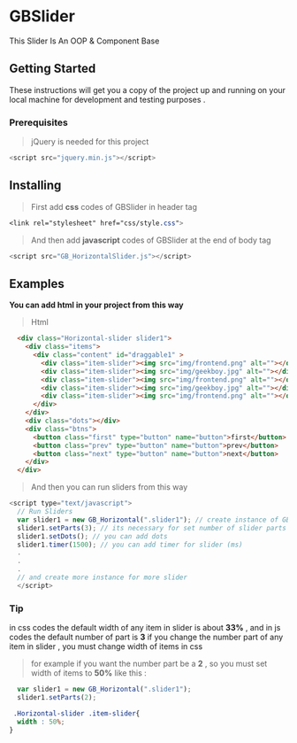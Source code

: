 # GBSlider
This Slider Is An OOP &amp; Component Base 
## Getting Started
These instructions will get you a copy of the project up and running on your local machine for development and testing purposes .
### Prerequisites
> jQuery is needed for this project
```javascript
<script src="jquery.min.js"></script>
```
## Installing
> First add **css** codes of GBSlider in header tag
```css
<link rel="stylesheet" href="css/style.css">
```
> And then add **javascript** codes of GBSlider at the end of body tag
```javascript
<script src="GB_HorizontalSlider.js"></script>
```
## Examples
**You can add html in your project from this way**
> Html
```html
  <div class="Horizontal-slider slider1">
    <div class="items">
      <div class="content" id="draggable1" >
        <div class="item-slider"><img src="img/frontend.png" alt=""></div>
        <div class="item-slider"><img src="img/geekboy.jpg" alt=""></div>
        <div class="item-slider"><img src="img/frontend.png" alt=""></div>
        <div class="item-slider"><img src="img/geekboy.jpg" alt=""></div>
        <div class="item-slider"><img src="img/frontend.png" alt=""></div>
      </div>
    </div>
    <div class="dots"></div>
    <div class="btns">
      <button class="first" type="button" name="button">first</button>
      <button class="prev" type="button" name="button">prev</button>
      <button class="next" type="button" name="button">next</button>
    </div>
  </div>
```
> And then you can run sliders from this way 
```javascript
<script type="text/javascript">
  // Run Sliders
  var slider1 = new GB_Horizontal(".slider1"); // create instance of GB_Horizontal object
  slider1.setParts(3); // its necessary for set number of slider parts
  slider1.setDots(); // you can add dots 
  slider1.timer(1500); // you can add timer for slider (ms)
  .
  .
  .
  // and create more instance for more slider
  </script>

```
### Tip
in css codes the default width of any item in slider is about **33%** , and in js codes the default number of part is **3**
if you change the number part of any item in slider , you must change width of items in css

> for example
if you want the number part be a **2** , so you must set width of items to **50%**
like this : 
```javascript
  var slider1 = new GB_Horizontal(".slider1"); 
  slider1.setParts(2);
```
```css
 .Horizontal-slider .item-slider{
  width : 50%;
}
```
